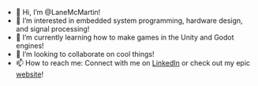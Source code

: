 - 👋 Hi, I’m @LaneMcMartin!
- 👀 I’m interested in embedded system programming, hardware design, and signal processing!
- 🌱 I’m currently learning how to make games in the Unity and Godot engines!
- 💞️ I’m looking to collaborate on cool things!
- 📫 How to reach me: Connect with me on [LinkedIn](https://www.linkedin.com/in/lanemcmartin/) or check out my epic [website](https://lanemcmartin.github.io/)!

<!---
LaneMcMartin/LaneMcMartin is a ✨ special ✨ repository because its `README.md` (this file) appears on your GitHub profile.
You can click the Preview link to take a look at your changes.
--->
